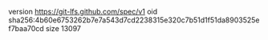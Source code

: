 version https://git-lfs.github.com/spec/v1
oid sha256:4b60e6753262b7e7a543d7cd2238315e320c7b51d1f51da8903525ef7baa70cd
size 13097
